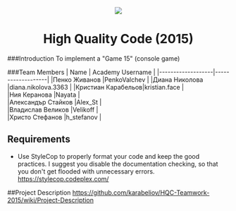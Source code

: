 <p align="center">
<a href="http://academy.telerik.com/">
<img src="https://camo.githubusercontent.com/08ecbe7b67d65cc7c6990787e2836b27b4296f2d/68747470733a2f2f7261772e6769746875622e636f6d2f666c65787472792f54656c6572696b2d41636164656d792f6d61737465722f50726f6772616d6d696e6725323077697468253230432532332f436f6465732f4f746865722f54656c6572696b2e706e67"/>
</a>

<h1 align="center">High Quality Code (2015)</h1>

</p>

###Introduction
To implement a "Game 15" (console game)

###Team Members
| Name              | Academy Username      	|
|-------------------|-------------------|
|Пенко Живанов |PenkoValchev	        |
|Диана Николова  |diana.nikolova.3363  |
|Кристиан Карабельов|kristian.face     	|	
|Ния Керанова     |Nayata            	|	
|Александър Стайков     |Alex_St   	|	
|Владислав Великов      |Velikoff    	 	|	
|Христо Стефанов       |h_stefanov          	|	

## Requirements 

* Use StyleCop to properly format your code and keep the good practices. I suggest you disable the documentation checking, so that you don't get flooded with unnecessary errors.
https://stylecop.codeplex.com/

##Project Description
https://github.com/karabeliov/HQC-Teamwork-2015/wiki/Project-Description
